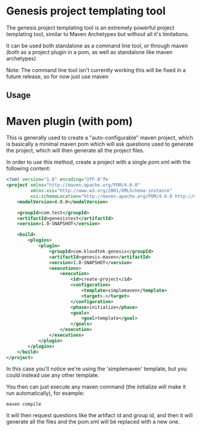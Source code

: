 # Genesis project templating tool

The genesis project templating tool is an extremely powerful project templating tool, similar to Maven Archetypes but without all
it's limitations.

It can be used both standalone as a command line tool, or through maven (both as a project plugin in a pom, as well as standalone
like maven archetypes)

Note: The command line tool isn't currently working this will be fixed in a future release, so for now just use maven

## Usage

# Maven plugin (with pom)

This is generally used to create a "auto-configurable" maven project, which is basically a minimal maven pom which will
ask questions used to generate the project, which will then generate all the project files.

In order to use this method, create a project with a single pom.xml with the following content:

```xml
<?xml version="1.0" encoding="UTF-8"?>
<project xmlns="http://maven.apache.org/POM/4.0.0"
         xmlns:xsi="http://www.w3.org/2001/XMLSchema-instance"
         xsi:schemaLocation="http://maven.apache.org/POM/4.0.0 http://maven.apache.org/xsd/maven-4.0.0.xsd">
    <modelVersion>4.0.0</modelVersion>

    <groupId>com.test</groupId>
    <artifactId>genesistest</artifactId>
    <version>1.0-SNAPSHOT</version>

    <build>
        <plugins>
            <plugin>
                <groupId>com.kloudtek.genesis</groupId>
                <artifactId>genesis-maven</artifactId>
                <version>1.0-SNAPSHOT</version>
                <executions>
                    <execution>
                        <id>create-project</id>
                        <configuration>
                            <template>simplemaven</template>
                            <target>.</target>
                        </configuration>
                        <phase>initialize</phase>
                        <goals>
                            <goal>template</goal>
                        </goals>
                    </execution>
                </executions>
            </plugin>
        </plugins>
    </build>
</project>
```

In this case you'll notice we're using the 'simplemaven' template, but you could instead use any other template.

You then can just execute any maven command (the initialize will make it run automatically), for example:

`maven compile`

It will then request questions like the artifact id and group id, and then it will generate all the files and the pom.xml will be replaced with a new one.
